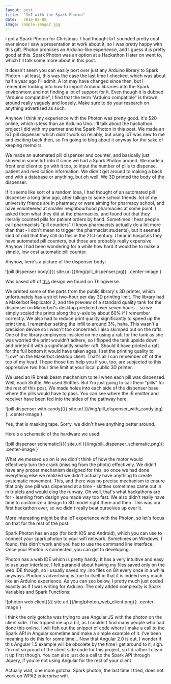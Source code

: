 ```yaml
---
layout: post
title:  "IoT with the Spark Photon"
date:   2016-08-05
image: sample-image2.jpg 
---
```


I got a Spark Photon for Christmas. I had thought IoT sounded pretty cool ever since I saw a presentation at work about it, so I was pretty happy with this gift. Photon promises an Arduino-like experience, and I guess it is pretty good at this. Spark Photon was an option at a Hackathon I later on went to, which I'll talk some more about in this post.

It doesn't seem you can easily port over just any Arduino library to Spark Photon - at least, this was the case the last time I checked, which was about half a year ago I'll admit. A lot may have changed since then, but I remember looking into how to import Arduino libraries into the Spark environment and not finding a lot of support for it. Even though it is dubbed "Arduino compatible", I find that the term "Arduino compatible" is thrown around really vaguely and loosely. Make sure to do your research on anything advertised as such.

Anyhow I think my experience with the Photon was pretty good. It's $20 online, which is less than an Arduino Uno. I'll talk about the hackathon project I did with my partner and the Spark Photon in this post. We made an IoT pill dispenser which didn't work so reliably, but using IoT was new to me and exciting back then, so I'm going to blog about it anyway for the sake of keeping memoirs.

We made an automated pill dispenser and counter, and basically just shoved in some IoT into it since we had a Spark Photon around. We made a front end client to go with it too, to input the number of pills to dispense, patient and medication information. We didn't get around to making a back end with a database or anything, but oh well. We 3D printed the body of the dispenser.

If it seems like sort of a random idea, I had thought of an automated pill dispenser a long time ago, after talkign to some school friends. lot of my university friends are in pharmacy or were aiming for pharmacy school, and have volunteered at smaller neighbourhood pharmacies at some point. I asked them what they did at the pharmacies, and found out that they literally counted pills for patient orders by hand. Sometimes I hear people call pharmacists "pill counters" (I know pharmacists actually do a lot more than that - I don't mean to trigger the pharmacist students), but it seemed kind of odd that they still do this in the 21st century. I hear in hospitals they have automated pill counters, but those are probably really expensive. Anyhow I had been wondering for a while how hard it would be to make a simple, low cost automatic pill counter.

Anyhow, here's a picture of the dispenser body:

![pill dispenser body]({{ site.url }}/img/pill_dispenser.jpg){: .center-image }

Was based off of [this][candy-dispenser] design we found on Thingiverse.

We printed some of the parts from the public library's 3D printer, which unfortunately has a strict two-hour per day 3D printing limit. The library had a Makerbot Replicator 2, and the preview of a standard quality tank for the dispenser on Makerbot's desktop predicted over seven hours... so we simply scaled the prints along the y-axis by about 60% if I remember correctly. We also had to reduce print quality significantly to speed up the print time. I remember setting the infill to around 3%, haha. This wasn't a precision device so I wasn't too concerned. I also skimped out on the rafts. One of the library employees insisted on me using a raft for the tank as she was worried the print wouldn't adhere, so I flipped the tank upside down and printed it with a significantly smaller raft. Should it have printed a raft for the full bottom it would have taken ages. I set the printing quality to "Low" on the Makerbot desktop client. That's all I can remember off of the top of my head. I hope those tips help you if you, too, are subjected to this oppressive two hour time limit at your local public 3D printer.

We used an IR break beam mechanism to tell when each pill was dispensed. Well, each Skittle. We used Skittles. But I'm just going to call them "pills" for the rest of this post. We made holes into each side of the dispenser base where the pills would have to pass. You can see where the IR emitter and receiver have been fed into the sides of the pathway here:

![pill dispenser with candy]({{ site.url }}/img/pill_dispenser_with_candy.jpg){: .center-image }

Yes, that is masking tape. Sorry, we didn't have anything better around.

Here's a schematic of the hardware we used:

![pill dispenser schematic]({{ site.url }}/img/pill_dispenser_schematic.png){: .center-image }

What we messed up on is we didn't think of how the motor would effectively turn the crank (missing from the photo) effectively. We didn't have any proper mechanism designed for this, so once we had done everything else we realized we didn't actually have anything to create systematic movement. This, and there was no precise mechanism to ensure that only one pill was dispensed at a time - skittles sometimes came out in in triplets and would clog the runway. Oh well, that's what hackathons are for - learning from design you made way too fast. We also didn't really have time to customize a design to 3D model right there and then. This was our first hackathon ever, so we didn't really beat ourselves up over it. 

More interesting might be the IoT experience with the Photon, so let's focus on that for the rest of the post. 

Spark Photon has an app (for both IOS and Android), which you can use to connect your spark photon to your wifi network. Sometimes on Windows, I found, this didn't work and you had to use the command line interface. Once your Photon is connected, you can get to developing. 

Photon has a web IDE which is pretty handy. It has a very intuitive and easy to use user interface. I felt paranoid about having my files saved only on the web IDE though, so I usually saved my .ino files on Git every once in a while anyways. Photon's advertising is true to itself in that it is indeed very much like an Arduino experience. As you can see below, I pretty much just coded exactly as if I was writing for Arduino. The only added complexity is Spark Variables and Spark Functions:

![photon web client]({{ site.url }}/img/photon_web_client.png){: .center-image }

I think the only gotcha was trying to use Angular JS with the photon on the client side. This tripped me up a bit, as I couldn't find many people who had done this online. I will fish out the snippet of code where I make a call to the Spark API in Angular sometime and make a simple example of it. I've been meaning to do this for some time... Now that Angular 2.0 is out, I wonder if this Angular 1.5 example will be obsolete by the time I get around to it, sigh. I'm not so proud of the client side code for this project, so I'd rather I clean it up first though. You can also just do a call to the Spark API through Jquery, if you're not using Angular for the rest of your client.

Actually wait, one more gotcha. Spark photon, the last time I tried, does not work on WPA2 enterprise wifi. 



[candy-dispenser]:      http://www.thingiverse.com/thing:1011711
[jekyll-gh]:   https://github.com/jekyll/jekyll
[jekyll-help]: https://github.com/jekyll/jekyll-help
